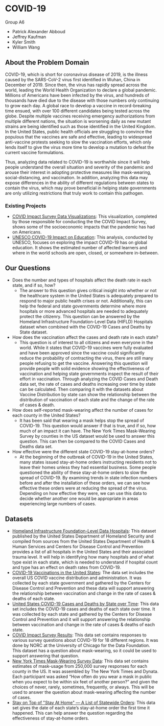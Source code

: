 # COVID-19

Group A6
* Patrick Alexander Abboud
* Jeffrey Kaufman
* Kyler Smith
* William Wang

## About the Problem Domain

COVID-19, which is short for coronavirus disease of 2019, is the illness caused by the SARS-CoV-2 virus first identified in Wuhan, China in December of 2019. Since then, the virus has rapidly spread across the world, leading the World Health Organization to declare a global pandemic. Millions of Americans have been infected by the virus, and hundreds of thousands have died due to the disease with those numbers only continuing to grow each day. A global race to develop a vaccine in record-breaking time ensued, with over 100 different candidates being tested across the globe. Despite multiple vaccines receiving emergency authorizations from multiple different nations, the situation is worsening daily as new mutant strains are being identified such as those identified in the United Kingdom. In the United States, public health officials are struggling to convince the populous that the vaccines are safe and effective, leading to widespread anti-vaccine protests seeking to slow the vaccination efforts, which only lends itself to give the virus more time to develop a mutation to defeat the current vaccine formulations.

Thus, analyzing data related to COVID-19 is worthwhile since it will help people understand the overall situation and severity of the pandemic and arouse their interest in adopting protective measures like mask-wearing, social-distancing, and vaccination. In addition, analyzing this data may expose differences in the ability of different regulations between states to contain the virus, which may prove beneficial in helping state governments are only utilizing restrictions that truly work to contain this pathogen.

### Existing Projects

* [COVID Impact Survey Data Visualizations](https://www.covid-impact.org/data-visualizations): This visualization, completed by those responsible for conducting the the COVID Impact Survey, shows some of the socioeconomic impacts that the pandemic has had on Americans.
* [UNESCO COVID-19 Impact on Education](https://en.unesco.org/covid19/educationresponse): This analysis, conducted by UNESCO, focuses on exploring the impact COVID-19 has on global education. It shows the estimated number of affected learners and where in the world schools are open, closed, or somewhere in-between.

## Our Questions

* Does the number and types of hospitals affect the death rate in each state, and if so, how?
    * The answer to this question gives critical insight into whether or not the healthcare system in the United States is adequately prepared to respond to major public health crises or not. Additionally, this can help the federal and state governments determine where more hospitals or more advanced hospitals are needed to adequately protect the citizenry. This question can be answered by the Homeland Infrastructure Foundation-Level Data (HIFLD) Hospitals dataset when combined with the COVID-19 Cases and Deaths by State dataset.
* How does the vaccination affect the cases and death rate in each state?
    * This question is of interest to all citizens and even everyone in the world. While it states that COVID-19 vaccines were fully evaluated and have been approved since the vaccine could significantly reduce the probability of contracting the virus, there are still many people refusing to get the vaccine. Answering this question will provide people with solid evidence showing the effectiveness of vaccination and helping state governments inspect the result of their effort in vaccination. Through analyzing the COVID Cases and Death data set, the rate of cases and deaths increasing over time by state can be calculated. Then comparing it with the datasets about Vaccine Distribution by state can show the relationship between the distribution of vaccination of each state and the change of the rate of cases & death.
* How does self-reported mask-wearing affect the number of cases for each county in the United States?
    * It has been said that wearing a mask helps stop the spread of COVID-19. This question would answer if that is true, and if so, how much of an impact it can have. The New York Times Mask-Wearing Survey by counties in the US dataset would be used to answer this question. This can then be compared to the COVID Cases and Deaths data set.
* How effective were the different state COVID-19 stay-at-home orders?
    * At the beginning of the outbreak of COVID-19 in the United States, many states issued stay-at-home orders instructing residents not to leave their homes unless they had essential business. Some people questioned the ability of these stay-at-home orders to slow the spread of COVID-19. By examining trends in state infection numbers before and after the installation of these orders, we can see how effective these orders were at reducing the spread of the virus. Depending on how effective they were, we can use this data to decide whether another one would be appropriate in areas experiencing large numbers of cases.

## Datasets

* [Homeland Infrastructure Foundation-Level Data Hospitals](https://hifld-geoplatform.opendata.arcgis.com/datasets/hospitals): This dataset published by the United States Department of Homeland Security and compiled from sources from the United States Department of Health & Human Services and Centers for Disease Control and Prevention provides a list of all hospitals in the United States and their associated trauma level. It will help in identifying how many hospitals and of what type exist in each state, which is needed to understand if hospital count and type has an effect on death rates from COVID-19.
* [COVID-19 Vaccinations in the United States](https://covid.cdc.gov/covid-data-tracker/#vaccinations): The data set includes the overall US COVID vaccine distribution and administration. It was collected by each state government and gathered by the Centers for Disease Control and Prevention and these data will support answering the relationship between vaccination and change in the rate of cases & deaths of each state.
* [United States COVID-19 Cases and Deaths by State over Time](https://data.cdc.gov/Case-Surveillance/United-States-COVID-19-Cases-and-Deaths-by-State-o/9mfq-cb36): This data set includes the COVID-19 cases and deaths of each state over time. It was collected by each state and gathered by the Centers for Disease Control and Prevention and it will support answering the relationship between vaccination and change in the rate of cases & deaths of each state.
* [COVID Impact Survey Results](https://www.covid-impact.org/results): This data set contains responses to various survey questions about COVID-19 for 18 different regions. It was done by NORC at the University of Chicago for the Data Foundation. This dataset has a question about mask-wearing, so it could be used to support answering that question.
* [New York Times Mask-Wearing Survey Data](https://github.com/nytimes/covid-19-data/tree/master/mask-use): This data set contains estimates of mask-usage from 250,000 survey responses for each county in the US. It was assembled by The New York Times and Dynata. Each participant was asked “How often do you wear a mask in public when you expect to be within six feet of another person?” and given the choices of never, rarely, sometimes, frequently, or always. This will be used to answer the question about mask-wearing affecting the number of cases.
* [Stay on Top of "Stay At Home" — A List of Statewide Orders](https://www.littler.com/publication-press/publication/stay-top-stay-home-list-statewide): This data set gives the date of each state’s stay-at-home order the first time it happened. This can help answer the question regarding the effectiveness of stay-at-home orders.
